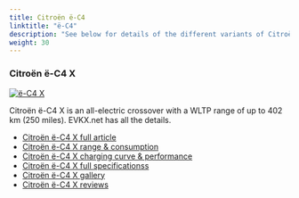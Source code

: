 ```yaml
---
title: Citroën ë-C4
linktitle: "ë-C4"
description: "See below for details of the different variants of Citroën ë-C4"
weight: 30
---
```

### Citroën ë-C4 X

<a href="ë-c4_x/"><img src="https://media.evkx.net/multimedia/models/citroën/ë-c4/ë-c4_x/main_1_st.jpg" class="img-fluid" alt="ë-C4 X" ></a>

Citroën ë-C4 X is an all-electric crossover with a WLTP range of up to 402 km (250 miles). EVKX.net has all the details. 

- [Citroën ë-C4 X full article](ë-c4_x/)
- [Citroën ë-C4 X range & consumption](ë-c4_x/rangeandconsumption/)
- [Citroën ë-C4 X charging curve & performance](ë-c4_x/chargingcurve/)
- [Citroën ë-C4 X full specificationss](ë-c4_x/specifications/)
- [Citroën ë-C4 X gallery](ë-c4_x/gallery/)
- [Citroën ë-C4 X reviews](ë-c4_x/reviews/)

